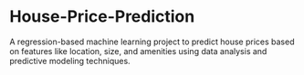 # House-Price-Prediction
A regression-based machine learning project to predict house prices based on features like location, size, and amenities using data analysis and predictive modeling techniques.
